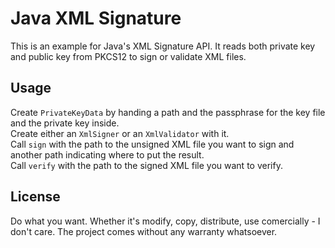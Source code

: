 Java XML Signature
==================

This is an example for Java's XML Signature API.
It reads both private key and public key from PKCS12 to sign or validate XML files.

Usage
----------------
Create `PrivateKeyData` by handing a path and the passphrase for the key file and the private key inside.  
Create either an `XmlSigner` or an `XmlValidator` with it.  
Call `sign` with the path to the unsigned XML file you want to sign and another path indicating where to put the result.  
Call `verify` with the path to the signed XML file you want to verify.

License
-----------------
Do what you want. Whether it's modify, copy, distribute, use comercially - I don't care.
The project comes without any warranty whatsoever.
